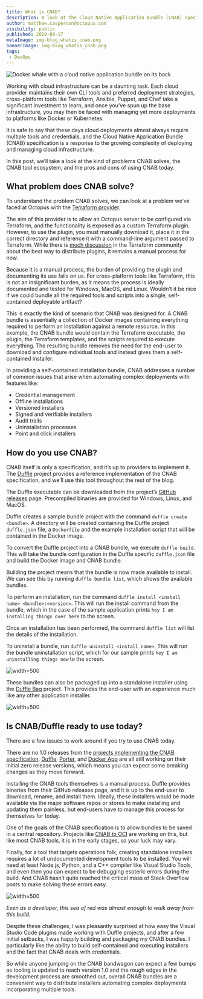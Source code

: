 ```yaml
---
title: What is CNAB?
description: A look at the Cloud Native Application Bundle (CNAB) specification, what problems it solves, and the pros and cons of the tooling.
author: matthew.casperson@octopus.com
visibility: public
published: 2019-09-17
metaImage: img-blog_whatis_cnab.png
bannerImage: img-blog_whatis_cnab.png
tags:
 - DevOps
---
```


![Docker whale with a cloud native application bundle on its back](img-blog_whatis_cnab.png)

Working with cloud infrastructure can be a daunting task. Each cloud provider maintains their own CLI tools and preferred deployment strategies, cross-platform tools like Terraform, Ansible, Puppet, and Chef take a significant investment to learn, and once you’ve spun up the base infrastructure, you may then be faced with managing yet more deployments to platforms like Docker or Kubernetes.

It is safe to say that these days cloud deployments almost always require multiple tools and credentials, and the Cloud Native Application Bundle (CNAB) specification is a response to the growing complexity of deploying and managing cloud infrastructure.

In this post, we’ll take a look at the kind of problems CNAB solves, the CNAB tool ecosystem, and the pros and cons of using CNAB today.

## What problem does CNAB solve?

To understand the problem CNAB solves, we can look at a problem we’ve faced at Octopus with the [Terraform provider](https://github.com/OctopusDeploy/terraform-provider-octopusdeploy).

The aim of this provider is to allow an Octopus server to be configured via Terraform, and the functionality is exposed as a custom Terraform plugin. However, to use the plugin, you must manually download it, place it in the correct directory and reference it with a command-line argument passed to Terraform. While there is [much discussion](https://github.com/hashicorp/terraform/issues/15252) in the Terraform community about the best way to distribute plugins, it remains a manual process for now.

Because it is a manual process, the burden of providing the plugin and documenting its use falls on us. For cross-platform tools like Terraform, this is not an insignificant burden, as it means the process is ideally documented and tested for Windows, MacOS, and Linux. Wouldn’t it be nice if we could bundle all the required tools and scripts into a single, self-contained deployable artifact?

This is exactly the kind of scenario that CNAB was designed for. A CNAB bundle is essentially a collection of Docker images containing everything required to perform an installation against a remote resource. In this example, the CNAB bundle would contain the Terraform executable, the plugin, the Terraform templates, and the scripts required to execute everything. The resulting bundle removes the need for the end-user to download and configure individual tools and instead gives them a self-contained installer.

In providing a self-contained installation bundle, CNAB addresses a number of common issues that arise when automating complex deployments with features like:

* Credential management
* Offline installations
* Versioned installers
* Signed and verifiable installers
* Audit trails
* Uninstallation processes
* Point and click installers

## How do you use CNAB?

CNAB itself is only a specification, and it’s up to providers to implement it. The [Duffle](https://github.com/deislabs/duffle) project provides a reference implementation of the CNAB specification, and we’ll use this tool throughout the rest of the blog.

The Duffle executable can be downloaded from the project’s [GitHub releases](https://github.com/deislabs/duffle/releases) page. Precompiled binaries are provided for Windows, Linux, and MacOS.

Duffle creates a sample bundle project with the command `duffle create <bundle>`. A directory will be created containing the Duffle project `duffle.json` file, a `Dockerfile` and the example installation script that will be contained in the Docker image.

To convert the Duffle project into a CNAB bundle, we execute `duffle build`. This will take the bundle configuration in the Duffle specific `duffle.json` file and build the Docker image and CNAB bundle.

Building the project means that the bundle is now made available to install. We can see this by running `duffle bundle list`, which shows the available bundles.

To perform an installation, run the command `duffle install <install name> <bundle>:<version>`. This will run the install command from the bundle, which in the case of the sample application prints `hey I am installing things over here` to the screen.

Once an installation has been performed, the command `duffle list` will list the details of the installation.

To uninstall a bundle, run `duffle uninstall <install name>`. This will run the bundle uninstallation script, which for our sample prints `hey I am uninstalling things now` to the screen.

![](demo.svg "width=500")

These bundles can also be packaged up into a standalone installer using the [Duffle Bag](https://github.com/deislabs/duffle-bag) project. This provides the end-user with an experience much like any other application installer.

![](gui-installer.png "width=500")

## Is CNAB/Duffle ready to use today?

There are a few issues to work around if you try to use CNAB today.

There are no 1.0 releases from the [projects implementing the CNAB specification](https://cnab.io/community-projects/). [Duffle](https://duffle.sh/), [Porter](https://porter.sh), and [Docker App](https://github.com/docker/app) are all still working on their initial zero release versions, which means you can expect some breaking changes as they move forward.

Installing the CNAB tools themselves is a manual process. Duffle provides binaries from their GitHub releases page, and it is up to the end-user to download, rename, and install them. Ideally, these installers would be made available via the major software repos or stores to make installing and updating them painless, but end-users have to manage this process for themselves for today.

One of the goals of the CNAB specification is to allow bundles to be saved in a central repository. Projects like [CNAB to OCI](https://github.com/docker/cnab-to-oci) are working on this, but like most CNAB tools, it is in the early stages, so your luck may vary.

Finally, for a tool that targets operations folk, creating standalone installers requires a lot of undocumented development tools to be installed. You will need at least Node.js, Python, and a C++ compiler like Visual Studio Tools, and even then you can expect to be debugging esoteric errors during the build. And CNAB hasn’t quite reached the critical mass of Stack Overflow posts to make solving these errors easy.

![](build-errors.png "width=500")

*Even as a developer, this sea of red was almost enough to walk away from this build.*

Despite these challenges, I was pleasantly surprised at how easy the Visual Studio Code plugins made working with Duffle projects, and after a few initial setbacks, I was happily building and packaging my CNAB bundles. I particularly like the ability to build self-contained and executing installers and the fact that CNAB deals with credentials.

So while anyone jumping on the CNAB bandwagon can expect a few bumps as tooling is updated to reach version 1.0 and the rough edges in the development process are smoothed out, overall CNAB bundles are a convenient way to distribute installers automating complex deployments incorporating multiple tools.
